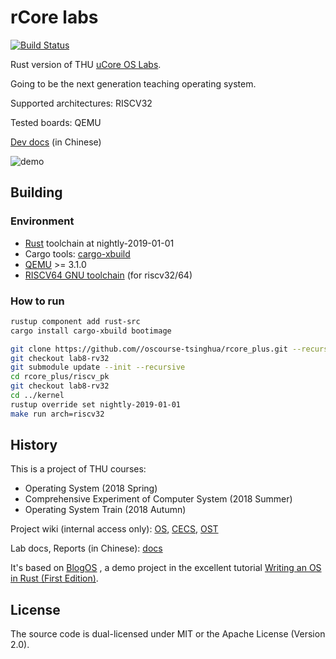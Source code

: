 # rCore labs

[![Build Status](https://travis-ci.org/oscourse-tsinghua/RustOS.svg?branch=lab8-rv32)](https://travis-ci.org/oscourse-tsinghua/RustOS)

Rust version of THU [uCore OS  Labs](https://github.com/chyyuu/ucore_os_lab).

Going to be the next generation teaching operating system.

Supported architectures: RISCV32

Tested boards: QEMU

[Dev docs](https://rucore.gitbook.io/rust-os-docs/) (in Chinese)

![demo](./docs/2_OSLab/os2atc/demo.png)

## Building

### Environment

* [Rust](https://www.rust-lang.org) toolchain at nightly-2019-01-01
* Cargo tools: [cargo-xbuild](https://github.com/rust-osdev/cargo-xbuild)
* [QEMU](https://www.qemu.org) >= 3.1.0
* [RISCV64 GNU toolchain](https://www.sifive.com/boards) (for riscv32/64)


### How to run

```bash
rustup component add rust-src
cargo install cargo-xbuild bootimage
```

```bash
git clone https://github.com//oscourse-tsinghua/rcore_plus.git --recursive
git checkout lab8-rv32
git submodule update --init --recursive
cd rcore_plus/riscv_pk
git checkout lab8-rv32
cd ../kernel
rustup override set nightly-2019-01-01
make run arch=riscv32
```

## History

This is a project of THU courses:

* Operating System (2018 Spring) 
* Comprehensive Experiment of Computer System (2018 Summer)
* Operating System Train (2018 Autumn)

Project wiki (internal access only): [OS](http://os.cs.tsinghua.edu.cn/oscourse/OS2018spring/projects/g11), [CECS](http://os.cs.tsinghua.edu.cn/oscourse/csproject2018/group05), [OST](http://os.cs.tsinghua.edu.cn/oscourse/OsTrain2018)

Lab docs, Reports (in Chinese): [docs](./docs)

It's based on [BlogOS](https://github.com/phil-opp/blog_os) , a demo project in the excellent tutorial [Writing an OS in Rust (First Edition)](https://os.phil-opp.com/first-edition/).

## License

The source code is dual-licensed under MIT or the Apache License (Version 2.0).
